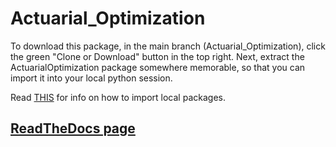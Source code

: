 # Actuarial_Optimization

To download this package, in the main branch (Actuarial_Optimization), click the green "Clone or Download" button in the top right. Next, extract the ActuarialOptimization package somewhere memorable, so that you can import it into your local python session. 

Read [THIS](https://docs.python.org/3/library/modules.html#modules) for info on how to import local packages.




## [ReadTheDocs page](https://actuarial-optimization.readthedocs.io/en/latest/index.html)
